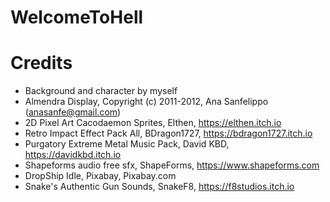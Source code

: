# WelcomeToHell

# Credits
- Background and character by myself
- Almendra Display, Copyright (c) 2011-2012, Ana Sanfelippo (anasanfe@gmail.com)
- 2D Pixel Art Cacodaemon Sprites, Elthen, https://elthen.itch.io
- Retro Impact Effect Pack All, BDragon1727, https://bdragon1727.itch.io
- Purgatory Extreme Metal Music Pack, David KBD, https://davidkbd.itch.io
- Shapeforms audio free sfx, ShapeForms, https://www.shapeforms.com
- DropShip Idle, Pixabay, Pixabay.com
- Snake's Authentic Gun Sounds, SnakeF8, https://f8studios.itch.io
